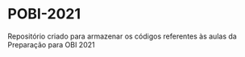 # POBI-2021
Repositório criado para armazenar os códigos referentes às aulas da Preparação para OBI 2021
